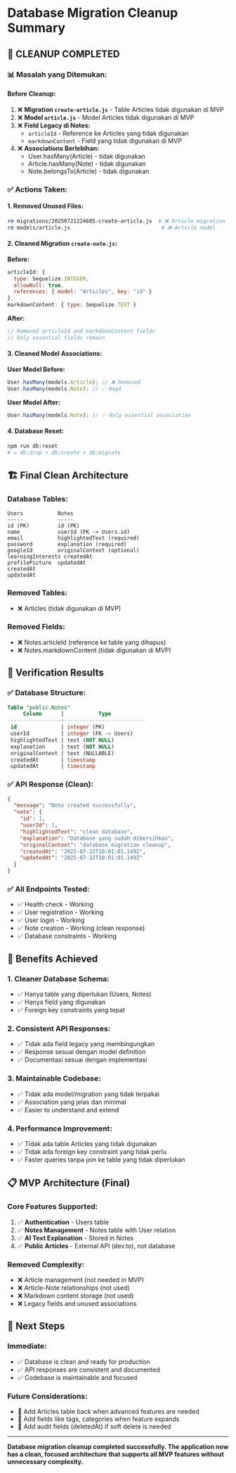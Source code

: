 # Database Migration Cleanup Summary

## 🎯 **CLEANUP COMPLETED**

### 📊 **Masalah yang Ditemukan:**

#### **Before Cleanup:**

1. ❌ **Migration `create-article.js`** - Table Articles tidak digunakan di MVP
2. ❌ **Model `article.js`** - Model Articles tidak digunakan di MVP
3. ❌ **Field Legacy di Notes:**
   - `articleId` - Reference ke Articles yang tidak digunakan
   - `markdownContent` - Field yang tidak digunakan di MVP
4. ❌ **Associations Berlebihan:**
   - User.hasMany(Article) - tidak digunakan
   - Article.hasMany(Note) - tidak digunakan
   - Note.belongsTo(Article) - tidak digunakan

### ✅ **Actions Taken:**

#### **1. Removed Unused Files:**

```bash
rm migrations/20250721224605-create-article.js  # ❌ Article migration
rm models/article.js                             # ❌ Article model
```

#### **2. Cleaned Migration `create-note.js`:**

**Before:**

```javascript
articleId: {
  type: Sequelize.INTEGER,
  allowNull: true,
  references: { model: "Articles", key: "id" }
},
markdownContent: { type: Sequelize.TEXT }
```

**After:**

```javascript
// Removed articleId and markdownContent fields
// Only essential fields remain
```

#### **3. Cleaned Model Associations:**

**User Model Before:**

```javascript
User.hasMany(models.Article); // ❌ Removed
User.hasMany(models.Note); // ✅ Kept
```

**User Model After:**

```javascript
User.hasMany(models.Note); // ✅ Only essential association
```

#### **4. Database Reset:**

```bash
npm run db:reset
# = db:drop + db:create + db:migrate
```

## 🏗️ **Final Clean Architecture**

### **Database Tables:**

```
Users           Notes
-----           -----
id (PK)         id (PK)
name            userId (FK -> Users.id)
email           highlightedText (required)
password        explanation (required)
googleId        originalContext (optional)
learningInterests createdAt
profilePicture  updatedAt
createdAt
updatedAt
```

### **Removed Tables:**

- ❌ Articles (tidak digunakan di MVP)

### **Removed Fields:**

- ❌ Notes.articleId (reference ke table yang dihapus)
- ❌ Notes.markdownContent (tidak digunakan di MVP)

## 🧪 **Verification Results**

### **✅ Database Structure:**

```sql
Table "public.Notes"
     Column      |           Type
-----------------+--------------------------
 id              | integer (PK)
 userId          | integer (FK -> Users)
 highlightedText | text (NOT NULL)
 explanation     | text (NOT NULL)
 originalContext | text (NULLABLE)
 createdAt       | timestamp
 updatedAt       | timestamp
```

### **✅ API Response (Clean):**

```json
{
  "message": "Note created successfully",
  "note": {
    "id": 1,
    "userId": 1,
    "highlightedText": "clean database",
    "explanation": "Database yang sudah dibersihkan",
    "originalContext": "database migration cleanup",
    "createdAt": "2025-07-22T10:01:01.149Z",
    "updatedAt": "2025-07-22T10:01:01.149Z"
  }
}
```

### **✅ All Endpoints Tested:**

- ✅ Health check - Working
- ✅ User registration - Working
- ✅ User login - Working
- ✅ Note creation - Working (clean response)
- ✅ Database constraints - Working

## 🎯 **Benefits Achieved**

### **1. Cleaner Database Schema:**

- ✅ Hanya table yang diperlukan (Users, Notes)
- ✅ Hanya field yang digunakan
- ✅ Foreign key constraints yang tepat

### **2. Consistent API Responses:**

- ✅ Tidak ada field legacy yang membingungkan
- ✅ Response sesuai dengan model definition
- ✅ Documentasi sesuai dengan implementasi

### **3. Maintainable Codebase:**

- ✅ Tidak ada model/migration yang tidak terpakai
- ✅ Association yang jelas dan minimal
- ✅ Easier to understand and extend

### **4. Performance Improvement:**

- ✅ Tidak ada table Articles yang tidak digunakan
- ✅ Tidak ada foreign key constraint yang tidak perlu
- ✅ Faster queries tanpa join ke table yang tidak diperlukan

## 📋 **MVP Architecture (Final)**

### **Core Features Supported:**

1. ✅ **Authentication** - Users table
2. ✅ **Notes Management** - Notes table with User relation
3. ✅ **AI Text Explanation** - Stored in Notes
4. ✅ **Public Articles** - External API (dev.to), not database

### **Removed Complexity:**

- ❌ Article management (not needed in MVP)
- ❌ Article-Note relationships (not used)
- ❌ Markdown content storage (not used)
- ❌ Legacy fields and unused associations

## 🚀 **Next Steps**

### **Immediate:**

- ✅ Database is clean and ready for production
- ✅ API responses are consistent and documented
- ✅ Codebase is maintainable and focused

### **Future Considerations:**

- 🔄 Add Articles table back when advanced features are needed
- 🔄 Add fields like tags, categories when feature expands
- 🔄 Add audit fields (deletedAt) if soft delete is needed

---

**Database migration cleanup completed successfully. The application now has a clean, focused architecture that supports all MVP features without unnecessary complexity.**

